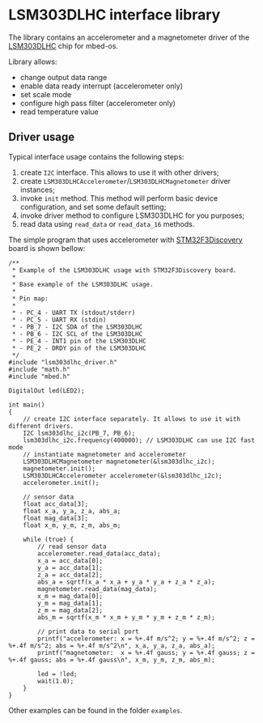 # LSM303DLHC interface library

The library contains an accelerometer and a magnetometer driver of the
[LSM303DLHC](https://www.st.com/en/mems-and-sensors/lsm303dlhc.html) chip for mbed-os.

Library allows:

- change output data range
- enable data ready interrupt (accelerometer only)
- set scale mode
- configure high pass filter (accelerometer only)
- read temperature value

## Driver usage

Typical interface usage contains the following steps:

1. create `I2C` interface. This allows to use it with other drivers;
2. create `LSM303DLHCAccelerometer`/`LSM303DLHCMagnetometer` driver instances;
3. invoke `init` method. This method will perform basic device configuration, and set some default setting;
4. invoke driver method to configure LSM303DLHC for you purposes;
5. read data using `read_data` or `read_data_16` methods.

The simple program that uses accelerometer with [STM32F3Discovery](https://www.st.com/en/evaluation-tools/stm32f3discovery.html)
board is shown bellow:

```
/**
 * Example of the LSM303DLHC usage with STM32F3Discovery board.
 *
 * Base example of the LSM303DLHC usage.
 *
 * Pin map:
 *
 * - PC_4 - UART TX (stdout/stderr)
 * - PC_5 - UART RX (stdin)
 * - PB_7 - I2C SDA of the LSM303DLHC
 * - PB_6 - I2C SCL of the LSM303DLHC
 * - PE_4 - INT1 pin of the LSM303DLHC
 * - PE_2 - DRDY pin of the LSM303DLHC
 */
#include "lsm303dlhc_driver.h"
#include "math.h"
#include "mbed.h"

DigitalOut led(LED2);

int main()
{
    // create I2C interface separately. It allows to use it with different drivers.
    I2C lsm303dlhc_i2c(PB_7, PB_6);
    lsm303dlhc_i2c.frequency(400000); // LSM303DLHC can use I2C fast mode
    // instantiate magnetometer and accelerometer
    LSM303DLHCMagnetometer magnetometer(&lsm303dlhc_i2c);
    magnetometer.init();
    LSM303DLHCAccelerometer accelerometer(&lsm303dlhc_i2c);
    accelerometer.init();

    // sensor data
    float acc_data[3];
    float x_a, y_a, z_a, abs_a;
    float mag_data[3];
    float x_m, y_m, z_m, abs_m;

    while (true) {
        // read sensor data
        accelerometer.read_data(acc_data);
        x_a = acc_data[0];
        y_a = acc_data[1];
        z_a = acc_data[2];
        abs_a = sqrtf(x_a * x_a + y_a * y_a + z_a * z_a);
        magnetometer.read_data(mag_data);
        x_m = mag_data[0];
        y_m = mag_data[1];
        z_m = mag_data[2];
        abs_m = sqrtf(x_m * x_m + y_m * y_m + z_m * z_m);

        // print data to serial port
        printf("accelerometer: x = %+.4f m/s^2; y = %+.4f m/s^2; z = %+.4f m/s^2; abs = %+.4f m/s^2\n", x_a, y_a, z_a, abs_a);
        printf("magnetometer:  x = %+.4f gauss; y = %+.4f gauss; z = %+.4f gauss; abs = %+.4f gauss\n", x_m, y_m, z_m, abs_m);

        led = !led;
        wait(1.0);
    }
}
```

Other examples can be found in the folder `examples`.


